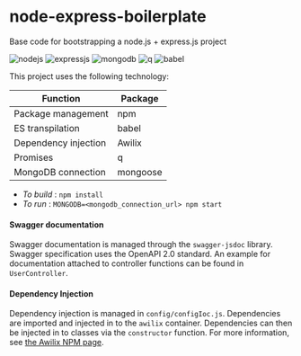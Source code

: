 # node-express-boilerplate

Base code for bootstrapping a node.js + express.js project

![nodejs](https://nodeblog.files.wordpress.com/2011/07/nodejs.png) ![expressjs](https://i.cloudup.com/zfY6lL7eFa-3000x3000.png)
![mongodb](https://zdnet3.cbsistatic.com/hub/i/r/2017/10/19/58167892-60ef-4eec-a43a-3e5cda4a7ea5/resize/370xauto/44143a11635e1f75ab8ec36318aaa16d/mongo-db-logo.png) ![q](http://kriskowal.github.io/q/q.png)
![babel](http://www.programwitherik.com/content/images/2015/07/babel.png)

This project uses the following technology:

| Function | Package |
| -------- | ------- |
| Package management | npm |
| ES transpilation | babel  |
| Dependency injection | Awilix |
| Promises | q |
| MongoDB connection | mongoose |

* _To build_ : `npm install`
* _To run_ : `MONGODB=<mongodb_connection_url> npm start`

#### Swagger documentation

Swagger documentation is managed through the `swagger-jsdoc` library.
Swagger specification uses the OpenAPI 2.0 standard.
An example for documentation attached to controller functions can be found in `UserController`.

#### Dependency Injection

Dependency injection is managed in `config/configIoc.js`. Dependencies are imported and injected in to the `awilix` container.
Dependencies can then be injected in to classes via the `constructor` function. For more information, see [the Awilix NPM page](https://www.npmjs.com/package/awilix).